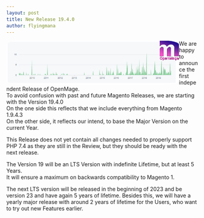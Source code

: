 ```yaml
---
layout: post
title: New Release 19.4.0
author: flyingmana
---
```


<img src="/images//posts/openmage_contributions_logo_2019_11.png" style="float:left;max-width:90%;background-color: white;border-radius: 10%;"/>
        
We are happy to announce the first independent Release of OpenMage.  
To avoid confusion with past and future Magento Releases, we are starting with the Version 19.4.0  
On the one side this reflects that we include everything from Magento 1.9.4.3  
On the other side, it reflects our intend, to base the Major Version on the current Year.  

This Release does not yet contain all changes needed to properly support PHP 7.4 as they are still in the Review, but they should be ready with the next release.

The Version 19 will be an LTS Version with indefinite Lifetime, but at least 5 Years.  
It will ensure a maximum on backwards compatibility to Magento 1.

The next LTS version will be released in the beginning of 2023 and be version 23 and have again 5 years of lifetime.
Besides this, we will have a yearly major release with around 2 years of lifetime for the Users, who want to try out new Features earlier.

